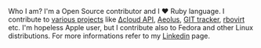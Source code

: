 Who I am?  I'm a Open Source contributor and I &#x2764; Ruby language.  I
contribute to [various projects](https://github.com/mifo) like [&#916;cloud
API](http://deltacloud.org), [Aeolus](http://www.aeolusproject.org), [GIT
tracker](http://github.com/mifo/tracker),
[rbovirt](http://github.com/mifo/rbovirt) etc.  I'm hopeless Apple user, but I
contribute also to Fedora and other Linux distributions. For more informations
refer to my [Linkedin](http://www.linkedin.com/in/michalfojtik) page.
